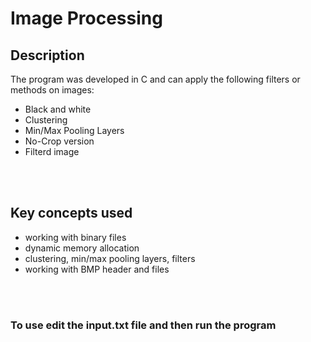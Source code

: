 # Image Processing 
## Description ##
The program was developed in C and can apply the following filters or methods on images:
    
* Black and white
* Clustering
* Min/Max Pooling Layers
* No-Crop version
* Filterd image
<br/>
<br/>


## Key concepts used ##
* working with binary files
* dynamic memory allocation
* clustering, min/max pooling layers, filters
* working with BMP header and files
<br/>
<br/>

### To use edit the input.txt file and then run the program